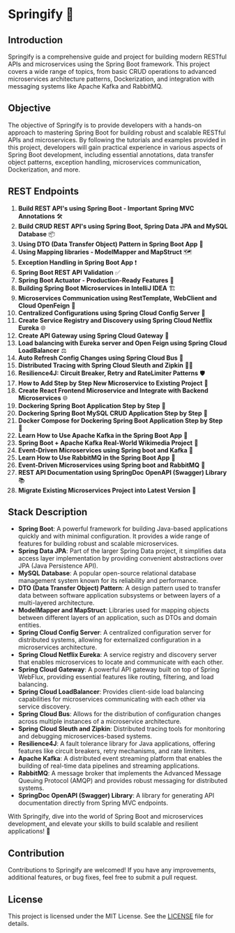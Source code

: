 # Springify 🌱

## Introduction
Springify is a comprehensive guide and project for building modern RESTful APIs and microservices using the Spring Boot framework. This project covers a wide range of topics, from basic CRUD operations to advanced microservices architecture patterns, Dockerization, and integration with messaging systems like Apache Kafka and RabbitMQ.

## Objective
The objective of Springify is to provide developers with a hands-on approach to mastering Spring Boot for building robust and scalable RESTful APIs and microservices. By following the tutorials and examples provided in this project, developers will gain practical experience in various aspects of Spring Boot development, including essential annotations, data transfer object patterns, exception handling, microservices communication, Dockerization, and more.

## REST Endpoints
1. **Build REST API's using Spring Boot - Important Spring MVC Annotations** 🛠️
2. **Build CRUD REST API's using Spring Boot, Spring Data JPA and MySQL Database** 📦
3. **Using DTO (Data Transfer Object) Pattern in Spring Boot App** 📝
4. **Using Mapping libraries - ModelMapper and MapStruct** 🗺️
5. **Exception Handling in Spring Boot App** ❗
6. **Spring Boot REST API Validation** ✅
7. **Spring Boot Actuator - Production-Ready Features** 🚀
8. **Building Spring Boot Microservices in IntelliJ IDEA** 🏗️
9. **Microservices Communication using RestTemplate, WebClient and Cloud OpenFeign** 🔄
10. **Centralized Configurations using Spring Cloud Config Server** 🔄
11. **Create Service Registry and Discovery using Spring Cloud Netflix Eureka** 🌐
12. **Create API Gateway using Spring Cloud Gateway** 🌟
13. **Load balancing with Eureka server and Open Feign using Spring Cloud LoadBalancer** ⚖️
14. **Auto Refresh Config Changes using Spring Cloud Bus** 🔄
15. **Distributed Tracing with Spring Cloud Sleuth and Zipkin** 🕵️‍♂️
16. **Resilience4J: Circuit Breaker, Retry and RateLimiter Patterns** 🛡️
17. **How to Add Step by Step New Microservice to Existing Project** 🔄
18. **Create React Frontend Microservice and Integrate with Backend Microservices** 🌐
19. **Dockering Spring Boot Application Step by Step** 🐳
20. **Dockering Spring Boot MySQL CRUD Application Step by Step** 🐳
21. **Docker Compose for Dockering Spring Boot Application Step by Step** 🐳
22. **Learn How to Use Apache Kafka in the Spring Boot App** 🐘
23. **Spring Boot + Apache Kafka Real-World Wikimedia Project** 📰
24. **Event-Driven Microservices using Spring boot and Kafka** 📆
25. **Learn How to Use RabbitMQ in the Spring Boot App** 🐇
26. **Event-Driven Microservices using Spring boot and RabbitMQ** 📆
27. **REST API Documentation using SpringDoc OpenAPI (Swagger) Library** 📚
28. **Migrate Existing Microservices Project into Latest Version** 🔄

## Stack Description
- **Spring Boot**: A powerful framework for building Java-based applications quickly and with minimal configuration. It provides a wide range of features for building robust and scalable microservices.
- **Spring Data JPA**: Part of the larger Spring Data project, it simplifies data access layer implementation by providing convenient abstractions over JPA (Java Persistence API).
- **MySQL Database**: A popular open-source relational database management system known for its reliability and performance.
- **DTO (Data Transfer Object) Pattern**: A design pattern used to transfer data between software application subsystems or between layers of a multi-layered architecture.
- **ModelMapper and MapStruct**: Libraries used for mapping objects between different layers of an application, such as DTOs and domain entities.
- **Spring Cloud Config Server**: A centralized configuration server for distributed systems, allowing for externalized configuration in a microservices architecture.
- **Spring Cloud Netflix Eureka**: A service registry and discovery server that enables microservices to locate and communicate with each other.
- **Spring Cloud Gateway**: A powerful API gateway built on top of Spring WebFlux, providing essential features like routing, filtering, and load balancing.
- **Spring Cloud LoadBalancer**: Provides client-side load balancing capabilities for microservices communicating with each other via service discovery.
- **Spring Cloud Bus**: Allows for the distribution of configuration changes across multiple instances of a microservice architecture.
- **Spring Cloud Sleuth and Zipkin**: Distributed tracing tools for monitoring and debugging microservices-based systems.
- **Resilience4J**: A fault tolerance library for Java applications, offering features like circuit breakers, retry mechanisms, and rate limiters.
- **Apache Kafka**: A distributed event streaming platform that enables the building of real-time data pipelines and streaming applications.
- **RabbitMQ**: A message broker that implements the Advanced Message Queuing Protocol (AMQP) and provides robust messaging for distributed systems.
- **SpringDoc OpenAPI (Swagger) Library**: A library for generating API documentation directly from Spring MVC endpoints.

With Springify, dive into the world of Spring Boot and microservices development, and elevate your skills to build scalable and resilient applications! 🚀

## Contribution
Contributions to Springify are welcomed! If you have any improvements, additional features, or bug fixes, feel free to submit a pull request.

## License
This project is licensed under the MIT License. See the [LICENSE](LICENSE) file for details.
